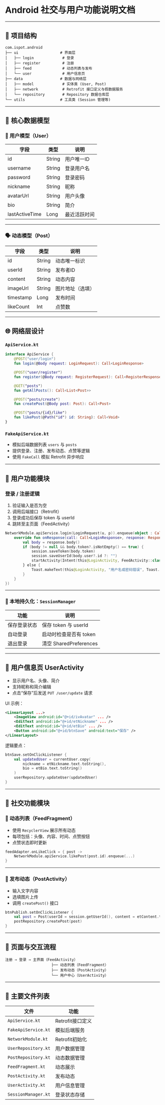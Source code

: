 # Android 社交与用户功能说明文档

> 



---

## 🧩 项目结构

```
com.ispot.android
├── ui                   # 界面层
│   ├── login             # 登录
│   ├── register          # 注册
│   ├── feed              # 动态列表与发布
│   └── user              # 用户信息页
├── data                 # 数据与网络层
│   ├── model             # 实体类 (User, Post)
│   ├── network           # Retrofit 接口定义与假数据服务
│   └── repository        # Repository 数据仓库层
└── utils                # 工具类 (Session 管理等)
```

---

## 🧠 核心数据模型

### 🧍 用户模型（User）

| 字段             | 类型     | 说明     |
| -------------- | ------ | ------ |
| id             | String | 用户唯一ID |
| username       | String | 登录用户名  |
| password       | String | 登录密码   |
| nickname       | String | 昵称     |
| avatarUrl      | String | 用户头像   |
| bio            | String | 简介     |
| lastActiveTime | Long   | 最近活跃时间 |

---

### 🗣 动态模型（Post）

| 字段        | 类型     | 说明       |
| --------- | ------ | -------- |
| id        | String | 动态唯一标识   |
| userId    | String | 发布者ID    |
| content   | String | 动态内容     |
| imageUrl  | String | 图片地址（选填） |
| timestamp | Long   | 发布时间     |
| likeCount | Int    | 点赞数      |

---

## 🌐 网络层设计

### `ApiService.kt`

```kotlin
interface ApiService {
    @POST("user/login")
    fun login(@Body request: LoginRequest): Call<LoginResponse>

    @POST("user/register")
    fun register(@Body request: RegisterRequest): Call<RegisterResponse>

    @GET("posts")
    fun getAllPosts(): Call<List<Post>>

    @POST("posts/create")
    fun createPost(@Body post: Post): Call<Post>

    @POST("posts/{id}/like")
    fun likePost(@Path("id") id: String): Call<Void>
}
```

### `FakeApiService.kt`

- 模拟后端数据列表 `users` 与 `posts`  
- 提供登录、注册、发布动态、点赞等逻辑  
- 使用 `FakeCall` 模拟 Retrofit 异步响应  

---

## 🔐 用户功能模块

### 登录 / 注册逻辑

1. 验证输入是否为空  
2. 调用后端接口（Retrofit）  
3. 登录成功后保存 token 与 userId  
4. 跳转至主页面（FeedActivity）

```kotlin
NetworkModule.apiService.login(LoginRequest(u, p)).enqueue(object : Callback<LoginResponse> {
    override fun onResponse(call: Call<LoginResponse>, response: Response<LoginResponse>) {
        val body = response.body()
        if (body != null && body.token?.isNotEmpty() == true) {
            session.saveToken(body.token)
            session.saveUserId(body.user?.id ?: "")
            startActivity(Intent(this@LoginActivity, FeedActivity::class.java))
        } else {
            Toast.makeText(this@LoginActivity, "用户名或密码错误", Toast.LENGTH_SHORT).show()
        }
    }
})
```

---

### 🔑 本地持久化：`SessionManager`

| 功能     | 说明                   |
| ------ | -------------------- |
| 保存登录状态 | 保存 token 与 userId    |
| 自动登录   | 启动时检查是否有 token       |
| 退出登录   | 清空 SharedPreferences |

---

## 👤 用户信息页 UserActivity

- 显示用户名、头像、简介  
- 支持昵称和简介编辑  
- 点击“保存”后发送 `PUT /user/update` 请求

UI 示例：

```xml
<LinearLayout ...>
    <ImageView android:id="@+id/ivAvatar" ... />
    <EditText android:id="@+id/etNickname" ... />
    <EditText android:id="@+id/etBio" ... />
    <Button android:id="@+id/btnSave" android:text="保存" />
</LinearLayout>
```

逻辑要点：

```kotlin
btnSave.setOnClickListener {
    val updatedUser = currentUser.copy(
        nickname = etNickname.text.toString(),
        bio = etBio.text.toString()
    )
    userRepository.updateUser(updatedUser)
}
```

---

## 💬 社交功能模块

### 📜 动态列表（FeedFragment）

- 使用 `RecyclerView` 展示所有动态  
- 每项包括：头像、内容、时间、点赞按钮  
- 点赞状态即时更新  

```kotlin
feedAdapter.onLikeClick = { post ->
    NetworkModule.apiService.likePost(post.id).enqueue(...)
}
```

---

### 📝 发布动态（PostActivity）

- 输入文字内容  
- 选填图片上传  
- 调用 `createPost()` 接口  

```kotlin
btnPublish.setOnClickListener {
    val post = Post(userId = session.getUserId(), content = etContent.text.toString())
    postRepository.createPost(post)
}
```

---

## 🔄 页面与交互流程

```
注册 → 登录 → 主界面（FeedActivity）
                     ├── 动态列表（FeedFragment）
                     ├── 发布动态（PostActivity）
                     └── 用户中心（UserActivity）
```

---

## 📂 主要文件列表

| 文件                  | 功能           |
| ------------------- | ------------ |
| `ApiService.kt`     | Retrofit接口定义 |
| `FakeApiService.kt` | 模拟后端服务       |
| `NetworkModule.kt`  | Retrofit初始化  |
| `UserRepository.kt` | 用户数据管理       |
| `PostRepository.kt` | 动态数据管理       |
| `FeedFragment.kt`   | 动态展示         |
| `PostActivity.kt`   | 发布动态         |
| `UserActivity.kt`   | 用户信息管理       |
| `SessionManager.kt` | 登录状态存储       |
